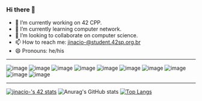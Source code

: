### Hi there 👋

- 🔭 I’m currently working on 42 CPP.
- 🌱 I’m currently learning computer network.
- 👯 I’m looking to collaborate on computer science. 
- 📫 How to reach me: jinacio-@student.42sp.org.br
- 😄 Pronouns: he/his

---

![image](https://user-images.githubusercontent.com/71521188/171064661-04239f77-1367-4573-abe3-a0d08dce205c.png)
![image](https://user-images.githubusercontent.com/71521188/171064693-683924b1-cba1-4ba4-b7bd-2b6f34a6915c.png)
![image](https://user-images.githubusercontent.com/71521188/171064698-a2249efd-fa48-4d47-82ca-9e80ef668fb4.png)
![image](https://user-images.githubusercontent.com/71521188/171064707-a60807a0-b05b-4726-94d8-472eff53bf82.png)
![image](https://user-images.githubusercontent.com/71521188/171064713-40c12416-f5dc-432c-bfdf-0b9c648fb95e.png)
![image](https://user-images.githubusercontent.com/71521188/171064718-8e021204-1032-4bbf-8390-6d391d386e28.png)
![image](https://user-images.githubusercontent.com/71521188/171064726-b1b0b320-ad46-47d2-8c70-f986ddc1b476.png)
![image](https://user-images.githubusercontent.com/71521188/171064762-0372e366-1d68-499f-a608-9323f33eb5f2.png)
![image](https://user-images.githubusercontent.com/71521188/171064770-977b74a6-ded4-47ce-b075-9ee09dcb1ed9.png)
![image](https://user-images.githubusercontent.com/71521188/173211375-046773c2-2e78-49d0-973f-b54dd9afbb70.png)

---

[![jinacio-'s 42 stats](https://badge42.vercel.app/api/v2/cl3tasbxd004009ldd8ggysqi/stats?cursusId=21&coalitionId=undefined)](https://github.com/JaeSeoKim/badge42)
![Anurag's GitHub stats](https://github-readme-stats.vercel.app/api?username=anuraghazra&show_icons=true&theme=radical)
[![Top Langs](https://github-readme-stats.vercel.app/api/top-langs/?username=anuraghazra&layout=compact)](https://github.com/anuraghazra/github-readme-stats)
